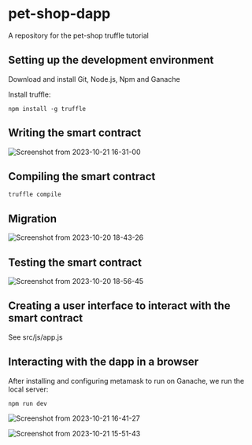 # pet-shop-dapp

A repository for the pet-shop truffle tutorial

## Setting up the development environment
Download and install Git, Node.js, Npm and Ganache

Install truffle:
```
npm install -g truffle
```

## Writing the smart contract
![Screenshot from 2023-10-21 16-31-00](https://github.com/alaeddine245/pet-shop-dapp/assets/61352133/3e13153b-857f-4597-9a1f-89dceb6b1da1)

## Compiling the smart contract

```
truffle compile
```
## Migration
![Screenshot from 2023-10-20 18-43-26](https://github.com/alaeddine245/pet-shop-dapp/assets/61352133/c43194ac-0802-4b6f-84cb-bf5fd029fbf7)

## Testing the smart contract
![Screenshot from 2023-10-20 18-56-45](https://github.com/alaeddine245/pet-shop-dapp/assets/61352133/4c00ed24-46e3-4e68-9b75-6722ab3ae6ee)

## Creating a user interface to interact with the smart contract

See src/js/app.js

## Interacting with the dapp in a browser
After installing and configuring metamask to run on Ganache, we run the local server:
```
npm run dev
```
![Screenshot from 2023-10-21 16-41-27](https://github.com/alaeddine245/pet-shop-dapp/assets/61352133/767e52f0-dd6f-4f1d-b627-040e320fb5cc)

![Screenshot from 2023-10-21 15-51-43](https://github.com/alaeddine245/pet-shop-dapp/assets/61352133/d523ab1d-f150-4dd8-b1cd-ed5b0d05fcfc)

